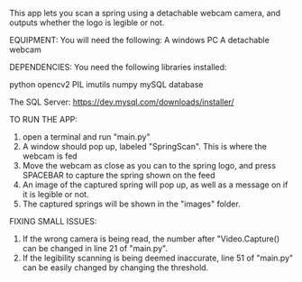 This app lets you scan a spring using a detachable webcam camera, and outputs whether the logo is legible or not.

EQUIPMENT:
You will need the following:
A windows PC
A detachable webcam

DEPENDENCIES:
You need the following libraries installed:

python
opencv2
PIL
imutils
numpy
mySQL database

The SQL Server:
https://dev.mysql.com/downloads/installer/

TO RUN THE APP:

1. open a terminal and run "main.py"
2. A window should pop up, labeled "SpringScan". This is where the webcam is fed
3. Move the webcam as close as you can to the spring logo, and press SPACEBAR to capture the spring shown on the feed
4. An image of the captured spring will pop up, as well as a message on if it is legible or not.
5. The captured springs will be shown in the "images" folder.

FIXING SMALL ISSUES:
1. If the wrong camera is being read, the number after "Video.Capture() can be changed in line 21 of "main.py".
2. If the legibility scanning is being deemed inaccurate, line 51 of "main.py" can be easily changed by changing the threshold. 

